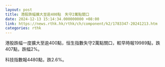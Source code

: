 ```yaml
---
layout: post
title: 港股跌幅擴大至逾400點　失守2萬點關口
date: 2024-12-13 15:14:34.000000000 +08:00
link: https://news.rthk.hk/rthk/ch/component/k2/1783347-20241213.htm
categories: rthk
---
```


港股跌幅一度擴大至逾400點，恒生指數失守2萬點關口，較早時報19989點，跌407點，跌幅2%。

科技指數報4480點，跌2.6%。
